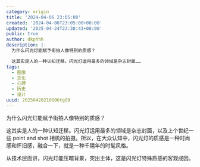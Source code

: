 ```yaml
---
category: origin
title: '2024-04-06 23:05:00'
created: '2024-04-06T23:05:00+08:00'
updated: '2025-04-24T22:38:43+08:00'
public: true
author: dkphhh
description: |-
  为什么闪光灯能赋予街拍人像特别的质感？

  这其实是人的一种认知迁移。闪光灯运用最多的领域是杂志封面……
tags:
  - 图像
  - 文化
  - 心理
  - 历史
  - 设计
uuid: 20250420210606tg89
---
```


为什么闪光灯能赋予街拍人像特别的质感？

这其实是人的一种认知迁移。闪光灯运用最多的领域是杂志封面，以及上个世纪一些 point and shot 相机的拍摄。所以，在大众认知中，闪光灯的质感是一种时尚感和怀旧感，融合一下，就是一种千禧年的时髦风格。

从技术层面讲，闪光灯能压暗背景，突出主体，这是闪光灯特殊质感的客观成因。
